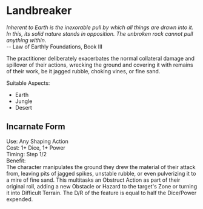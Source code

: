 # Landbreaker

*Inherent to Earth is the inexorable pull by which all things are drawn into it. In this, its solid nature stands in opposition. The unbroken rock cannot pull anything within.*  
-- Law of Earthly Foundations, Book III

The practitioner deliberately exacerbates the normal collateral damage and spillover of their actions, wrecking the ground and covering it with remains of their work, be it jagged rubble, choking vines, or fine sand.

Suitable Aspects:  
* Earth
* Jungle
* Desert

## Incarnate Form
Use: Any Shaping Action  
Cost: 1+ Dice, 1+ Power  
Timing: Step 1/2  
Benefit:  
The character manipulates the ground they drew the material of their attack from, leaving pits of jagged spikes, unstable rubble, or even pulverizing it to a mire of fine sand. This multitasks an Obstruct Action as part of their original roll, adding a new Obstacle or Hazard to the target's Zone or turning it into Difficult Terrain. The D/R of the feature is equal to half the Dice/Power expended.